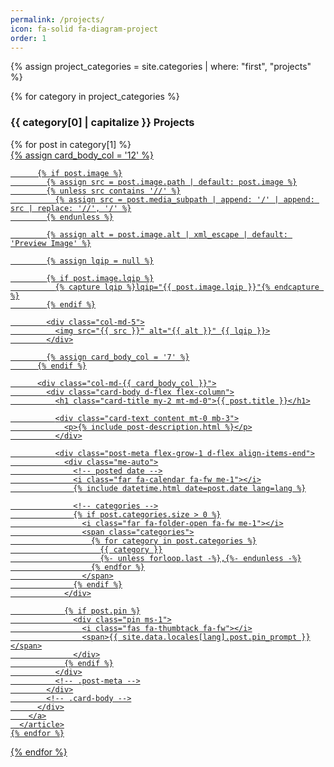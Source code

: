 ```yaml
---
permalink: /projects/
icon: fa-solid fa-diagram-project
order: 1
---
```


{% assign project_categories = site.categories | where: "first", "projects" %}

{% for category in project_categories %}
  ### {{ category[0] | capitalize }} Projects
  <div id="post-list" class="flex-grow-1 px-xl-1">
    {% for post in category[1] %}
      <article class="card-wrapper card">
        <a href="{{ post.url | relative_url }}" class="post-preview row g-0 flex-md-row-reverse">
          {% assign card_body_col = '12' %}

          {% if post.image %}
            {% assign src = post.image.path | default: post.image %}
            {% unless src contains '//' %}
              {% assign src = post.media_subpath | append: '/' | append: src | replace: '//', '/' %}
            {% endunless %}

            {% assign alt = post.image.alt | xml_escape | default: 'Preview Image' %}

            {% assign lqip = null %}

            {% if post.image.lqip %}
              {% capture lqip %}lqip="{{ post.image.lqip }}"{% endcapture %}
            {% endif %}

            <div class="col-md-5">
              <img src="{{ src }}" alt="{{ alt }}" {{ lqip }}>
            </div>

            {% assign card_body_col = '7' %}
          {% endif %}

          <div class="col-md-{{ card_body_col }}">
            <div class="card-body d-flex flex-column">
              <h1 class="card-title my-2 mt-md-0">{{ post.title }}</h1>

              <div class="card-text content mt-0 mb-3">
                <p>{% include post-description.html %}</p>
              </div>

              <div class="post-meta flex-grow-1 d-flex align-items-end">
                <div class="me-auto">
                  <!-- posted date -->
                  <i class="far fa-calendar fa-fw me-1"></i>
                  {% include datetime.html date=post.date lang=lang %}

                  <!-- categories -->
                  {% if post.categories.size > 0 %}
                    <i class="far fa-folder-open fa-fw me-1"></i>
                    <span class="categories">
                      {% for category in post.categories %}
                        {{ category }}
                        {%- unless forloop.last -%},{%- endunless -%}
                      {% endfor %}
                    </span>
                  {% endif %}
                </div>

                {% if post.pin %}
                  <div class="pin ms-1">
                    <i class="fas fa-thumbtack fa-fw"></i>
                    <span>{{ site.data.locales[lang].post.pin_prompt }}</span>
                  </div>
                {% endif %}
              </div>
              <!-- .post-meta -->
            </div>
            <!-- .card-body -->
          </div>
        </a>
      </article>
    {% endfor %}
  </div>
{% endfor %}